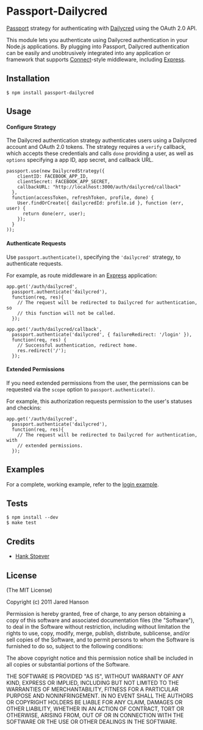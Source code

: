 # Passport-Dailycred

[Passport](http://passportjs.org/) strategy for authenticating with [Dailycred](https://www.dailycred.com/)
using the OAuth 2.0 API.

This module lets you authenticate using Dailycred authentication in your Node.js applications.
By plugging into Passport, Dailycred authentication can be easily and
unobtrusively integrated into any application or framework that supports
[Connect](http://www.senchalabs.org/connect/)-style middleware, including
[Express](http://expressjs.com/).

## Installation

    $ npm install passport-dailycred

## Usage

#### Configure Strategy

The Dailycred authentication strategy authenticates users using a Dailycred
account and OAuth 2.0 tokens.  The strategy requires a `verify` callback, which
accepts these credentials and calls `done` providing a user, as well as
`options` specifying a app ID, app secret, and callback URL.

    passport.use(new DailycredStrategy({
        clientID: FACEBOOK_APP_ID,
        clientSecret: FACEBOOK_APP_SECRET,
        callbackURL: "http://localhost:3000/auth/dailycred/callback"
      },
      function(accessToken, refreshToken, profile, done) {
        User.findOrCreate({ dailycredId: profile.id }, function (err, user) {
          return done(err, user);
        });
      }
    ));

#### Authenticate Requests

Use `passport.authenticate()`, specifying the `'dailycred'` strategy, to
authenticate requests.

For example, as route middleware in an [Express](http://expressjs.com/)
application:

    app.get('/auth/dailycred',
      passport.authenticate('dailycred'),
      function(req, res){
        // The request will be redirected to Dailycred for authentication, so
        // this function will not be called.
      });

    app.get('/auth/dailycred/callback',
      passport.authenticate('dailycred', { failureRedirect: '/login' }),
      function(req, res) {
        // Successful authentication, redirect home.
        res.redirect('/');
      });

#### Extended Permissions

If you need extended permissions from the user, the permissions can be requested
via the `scope` option to `passport.authenticate()`.

For example, this authorization requests permission to the user's statuses and
checkins:

    app.get('/auth/dailycred',
      passport.authenticate('dailycred'),
      function(req, res){
        // The request will be redirected to Dailycred for authentication, with
        // extended permissions.
      });

## Examples

For a complete, working example, refer to the [login example](https://github.com/jaredhanson/passport-dailycred/tree/master/examples/login).

## Tests

    $ npm install --dev
    $ make test


## Credits

  - [Hank Stoever](http://github.com/hstove)

## License

(The MIT License)

Copyright (c) 2011 Jared Hanson

Permission is hereby granted, free of charge, to any person obtaining a copy of
this software and associated documentation files (the "Software"), to deal in
the Software without restriction, including without limitation the rights to
use, copy, modify, merge, publish, distribute, sublicense, and/or sell copies of
the Software, and to permit persons to whom the Software is furnished to do so,
subject to the following conditions:

The above copyright notice and this permission notice shall be included in all
copies or substantial portions of the Software.

THE SOFTWARE IS PROVIDED "AS IS", WITHOUT WARRANTY OF ANY KIND, EXPRESS OR
IMPLIED, INCLUDING BUT NOT LIMITED TO THE WARRANTIES OF MERCHANTABILITY, FITNESS
FOR A PARTICULAR PURPOSE AND NONINFRINGEMENT. IN NO EVENT SHALL THE AUTHORS OR
COPYRIGHT HOLDERS BE LIABLE FOR ANY CLAIM, DAMAGES OR OTHER LIABILITY, WHETHER
IN AN ACTION OF CONTRACT, TORT OR OTHERWISE, ARISING FROM, OUT OF OR IN
CONNECTION WITH THE SOFTWARE OR THE USE OR OTHER DEALINGS IN THE SOFTWARE.
